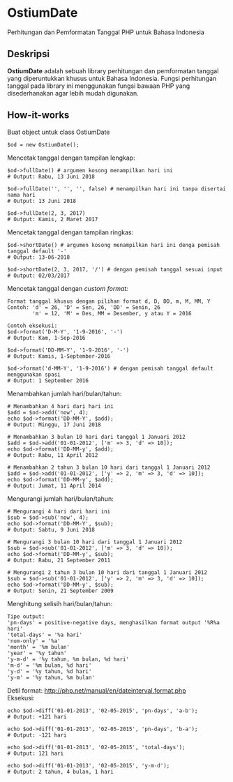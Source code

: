 # OstiumDate
Perhitungan dan Pemformatan Tanggal PHP untuk Bahasa Indonesia

## Deskripsi
<strong>OstiumDate</strong> adalah sebuah library perhitungan dan pemformatan tanggal yang diperuntukkan khusus untuk Bahasa Indonesia. Fungsi perhitungan tanggal pada library ini menggunakan fungsi bawaan PHP yang disederhanakan agar lebih mudah digunakan.

## How-it-works
Buat object untuk class OstiumDate<br>
```
$od = new OstiumDate();
```
Mencetak tanggal dengan tampilan lengkap:<br>
```
$od->fullDate() # argumen kosong menampilkan hari ini
# Output: Rabu, 13 Juni 2018

$od->fullDate('', '', '', false) # menampilkan hari ini tanpa disertai nama hari
# Output: 13 Juni 2018

$od->fullDate(2, 3, 2017)
# Output: Kamis, 2 Maret 2017
```

Mencetak tanggal dengan tampilan ringkas:<br>
```
$od->shortDate() # argumen kosong menampilkan hari ini denga pemisah tanggal default '-'
# Output: 13-06-2018

$od->shortDate(2, 3, 2017, '/') # dengan pemisah tanggal sesuai input
# Output: 02/03/2017
```

Mencetak tanggal dengan <i>custom format:</i><br>
```
Format tanggal khusus dengan pilihan format d, D, DD, m, M, MM, Y
Contoh: 'd' = 26, 'D' = Sen, 26, 'DD' = Senin, 26
        'm' = 12, 'M' = Des, MM = Desember, y atau Y = 2016

Contoh eksekusi:
$od->format('D-M-Y', '1-9-2016', '-')
# Output: Kam, 1-Sep-2016

$od->format('DD-MM-Y', '1-9-2016', '-')
# Output: Kamis, 1-September-2016

$od->format('d-MM-Y', '1-9-2016') # dengan pemisah tanggal default menggunakan spasi
# Output: 1 September 2016
```

Menambahkan jumlah hari/bulan/tahun:<br/>
```
# Menambahkan 4 hari dari hari ini
$add = $od->add('now', 4);
echo $od->format('DD-MM-Y', $add);
# Output: Minggu, 17 Juni 2018

# Menambahkan 3 bulan 10 hari dari tanggal 1 Januari 2012
$add = $od->add('01-01-2012', ['m' => 3, 'd' => 10]);
echo $od->format('DD-MM-y', $add);
# Output: Rabu, 11 April 2012

# Menambahkan 2 tahun 3 bulan 10 hari dari tanggal 1 Januari 2012
$add = $od->add('01-01-2012', ['y' => 2, 'm' => 3, 'd' => 10]);
echo $od->format('DD-MM-y', $add);
# Output: Jumat, 11 April 2014
```

Mengurangi jumlah hari/bulan/tahun:<br/>
```
# Mengurangi 4 hari dari hari ini
$sub = $od->sub('now', 4);
echo $od->format('DD-MM-Y', $sub);
# Output: Sabtu, 9 Juni 2018

# Mengurangi 3 bulan 10 hari dari tanggal 1 Januari 2012
$sub = $od->sub('01-01-2012', ['m' => 3, 'd' => 10]);
echo $od->format('DD-MM-y', $sub);
# Output: Rabu, 21 September 2011

# Mengurangi 2 tahun 3 bulan 10 hari dari tanggal 1 Januari 2012
$sub = $od->sub('01-01-2012', ['y' => 2, 'm' => 3, 'd' => 10]);
echo $od->format('DD-MM-y', $sub);
# Output: Senin, 21 September 2009
```

Menghitung selisih hari/bulan/tahun: <br/>
```
Tipe output:
'pn-days' = positive-negative days, menghasilkan format output '%R%a hari'
'total-days' = '%a hari'
'num-only' = '%a'
'month' = '%m bulan'
'year' = '%y tahun'
'y-m-d' = '%y tahun, %m bulan, %d hari'
'm-d' = '%m bulan, %d hari'
'y-d' = '%y tahun, %d hari'
'y-m' = '%y tahun, %m bulan'
```
Detil format: http://php.net/manual/en/dateinterval.format.php <br/>
Eksekusi:<br/>
```
echo $od->diff('01-01-2013', '02-05-2015', 'pn-days', 'a-b');
# Output: +121 hari

echo $od->diff('01-01-2013', '02-05-2015', 'pn-days', 'b-a');
# Output: -121 hari

echo $od->diff('01-01-2013', '02-05-2015', 'total-days');
# Output: 121 hari

echo $od->diff('01-01-2013', '02-05-2015', 'y-m-d');
# Output: 2 tahun, 4 bulan, 1 hari
```
